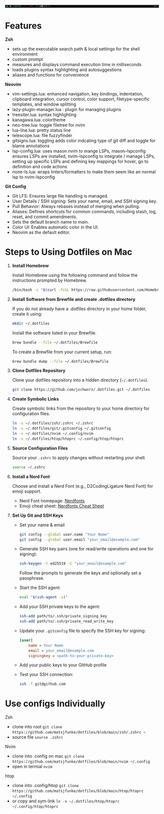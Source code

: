 ![prompt](img/prompt.png)

# Features

**Zsh**

- sets up the executable search path & local settings for the shell environment
- custom prompt
- measures and displays command execution time in milliseconds
- loads plugins syntax highlighting and autosuggestions
- aliases and functions for convenience

**Neovim**

- vim-settings.lua: enhanced navigation, key bindings, indentation, clipboard integration, cursor control, color support, filetype-specific templates, and window splitting
- lazy-plugin-manager.lua : plugin for managing plugins
- treesiter.lua: syntax highlighting
- kanagawa.lua: colortheme
- neo-tree.lua: toggle filetree for nvim
- lua-line.lua: pretty status line
- telescope.lua: file fuzzyfinder
- gitsigns.lua: toggling adds color indcating type of git diff and toggle for blame annotations
- lsp-config.lua: uses mason.nvim to mange LSPs, mason-lspconfig ensures LSPs are installed, nvim-lspconfig to integrate / manage LSPs, setting up specific LSPs and defining key mappings for hover, go to definition and code actions
- none-ls.lua: wraps linters/formatters to make them seem like an normal lsp to nvim-lspconfig

**Git Config**

- Git LFS: Ensures large file handling is managed.
- User Details / SSH signing: Sets your name, email, and SSH signing key.
- Pull Behavior: Always rebases instead of merging when pulling.
- Aliases: Defines shortcuts for common commands, including stash, log, reset, and commit amendments.
- Sets the default branch name to main.
- Color UI: Enables automatic color in the UI.
- Neovim as the default editor.

# Steps to Using Dotfiles on Mac

1. **Install Homebrew**

   Install Homebrew using the following command and follow the instructions prompted by Homebrew.

   ```zsh
   /bin/bash -c "$(curl -fsSL https://raw.githubusercontent.com/Homebrew/install/HEAD/install.sh)"
   ```

2. **Install Software from Brewfile and create .dotfiles directory**

   If you do not already have a .dotfiles directory in your home folder, create it using:

   ```zsh
   mkdir ~/.dotfiles
   ```

   Install the software listed in your Brewfile.

   ```zsh
   brew bundle --file ~/.dotfiles/Brewfile
   ```

   To create a Brewfile from your current setup, run:

   ```zsh
   brew bundle dump --file ~/.dotfiles/Brewfile
   ```

4. **Clone Dotfiles Repository**

   Clone your dotfiles repository into a hidden directory (`~/.dotfiles`).

   ```zsh
   git clone https://github.com/jschwxrz/.dotfiles.git ~/.dotfiles
   ```

5. **Create Symbolic Links**

   Create symbolic links from the repository to your home directory for configuration files.

   ```zsh
   ln -s ~/.dotfiles/zsh/.zshrc ~/.zshrc
   ln -s ~/.dotfiles/git/.gitconfig ~/.gitconfig
   ln -s ~/.dotfiles/nvim ~/.config/nvim
   ln -s ~/.dotfiles/htop/htoprc ~/.config/htop/htoprc
   ```

6. **Source Configuration Files**

   Source your `.zshrc` to apply changes without restarting your shell.

   ```zsh
   source ~/.zshrc
   ```

7. **Install a Nerd Font**

   Choose and install a Nerd Font (e.g., D2CodingLigature Nerd Font) for emoji support.

   - Nerd Font homepage: [Nerdfonts](https://www.nerdfonts.com/#home)
   - Emoji cheat sheet: [Nerdfonts Cheat Sheet](https://www.nerdfonts.com/cheat-sheet)

8. **Set Up Git and SSH Keys**

   - Set your name & email

     ```bash
     git config --global user.name "Your Name"
     git config --global user.email "your_email@example.com"
     ```

   - Generate SSH key pairs (one for read/write operations and one for signing):

     ```bash
     ssh-keygen -t ed25519 -C "your_email@example.com"
     ```

     Follow the prompts to generate the keys and optionally set a passphrase.

   - Start the SSH agent:

     ```bash
     eval "$(ssh-agent -s)"
     ```

   - Add your SSH private keys to the agent:

     ```bash
     ssh-add path/to/.ssh/private_signing_key
     ssh-add path/to/.ssh/private_read_write_key
     ```

   - Update your `.gitconfig` file to specify the SSH key for signing:

     ```ini
     [user]
         name = Your Name
         email = your_email@example.com
         signingkey = <path-to-your-private-key>
     ```

   - Add your public keys to your GitHub profile
   - Test your SSH connection:

     ```bash
     ssh -T git@github.com
     ```

# Use configs Individually

Zsh

- clone into root `git clone https://github.com/matsjfunke/dotfiles/blob/main/zsh/.zshrc ~`
- source file `source .zshrc`

Nvim

- clone into .config on mac `git clone https://github.com/matsjfunke/dotfiles/blob/main/nvim ~/.config`
- open in termial `nvim`

htop

- clone into .config/htop `git clone https://github.com/matsjfunke/dotfiles/blob/main/htop/htoprc ~/.config`
- or copy and sym-link `ln -s ~/.dotfiles/htop/htoprc ~/.config/htop/htoprc`
